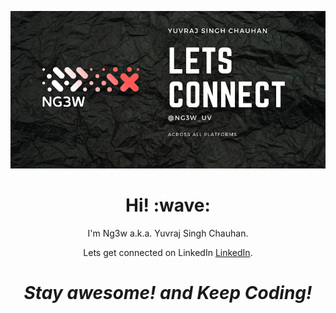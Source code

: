 [![Social banner for ng3w](https://github.com/ng3w-uv/myportfolio/blob/main/Keep%20Coding.png)](https://ng3w.tech)
<h1 align='center'> Hi! :wave:</h1>
<p align='center'>
I'm Ng3w a.k.a. Yuvraj Singh Chauhan.
</p>
<p align='center'>Lets get connected on LinkedIn <a href="https://www.linkedin.com/in/yuvraj-ng3w/">LinkedIn</a>.</p>

<h1 align='center'><i>Stay awesome! and Keep Coding!</i></h1>

